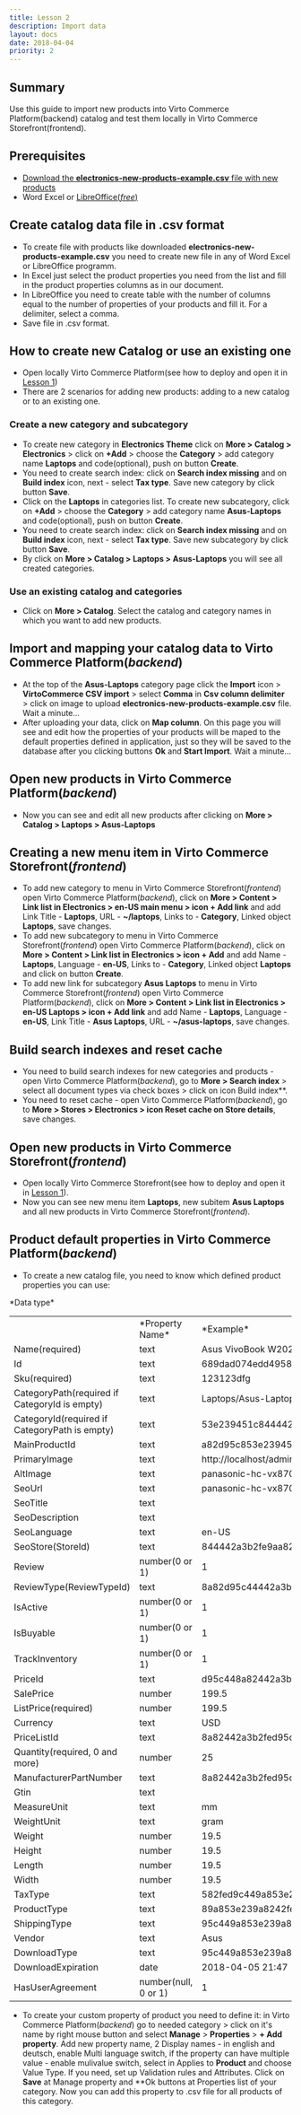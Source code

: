 ```yaml
---
title: Lesson 2
description: Import data
layout: docs
date: 2018-04-04
priority: 2
---
```

## Summary

Use this guide to import new products into Virto Commerce Platform(backend) catalog and test them locally in Virto Commerce Storefront(frontend).

## Prerequisites

* <a href="" target="_blank">Download the **electronics-new-products-example.csv** file with new products</a>
* Word Excel or <a href="https://www.libreoffice.org/" target="_blank">LibreOffice(*free*)</a>

## Create catalog data file in .csv format

* To create file with products like downloaded **electronics-new-products-example.csv** you need to create new file in any of Word Excel or LibreOffice programm.
* In Excel just select the product properties you need from the list and fill in the product properties columns as in our document.
* In LibreOffice you need to create table with the number of columns equal to the number of properties of your products and fill it. For a delimiter, select a comma.
* Save file in .csv format.

## How to create new Catalog or use an existing one

* Open locally Virto Commerce Platform(see how to deploy and open it in <a href="" target="_blank">Lesson 1</a>)
* There are 2 scenarios for adding new products: adding to a new catalog or to an existing one.

### Create a new category and subcategory
* To create new category in **Electronics Theme** click on **More > Catalog > Electronics** > click on **+Add** > choose the **Category** > add category name **Laptops** and code(optional), push on button **Create**.
* You need to create search index: click on **Search index missing** and on **Build index** icon, next - select **Tax type**. Save new category by click button **Save**.
* Click on the **Laptops** in categories list. To create new subcategory, click on **+Add** > choose the **Category** > add category name **Asus-Laptops** and code(optional), push on button **Create**.
* You need to create search index: click on **Search index missing** and on **Build index** icon, next - select **Tax type**. Save new subcategory by click button **Save**.
* By click on **More > Catalog > Laptops > Asus-Laptops** you will see all created categories.

### Use an existing catalog and categories
* Click on **More > Catalog**. Select the catalog and category names in which you want to add new products.

## Import and mapping your catalog data to Virto Commerce Platform(*backend*)

* At the top of the **Asus-Laptops** category page click the **Import** icon > **VirtoCommerce CSV import** > select **Comma** in **Csv column delimiter** > click on image to upload **electronics-new-products-example.csv** file. Wait a minute...
* After uploading your data, click on **Map column**. On this page you will see and edit how the properties of your products will be maped to the default properties defined in application, just so they will be saved to the database after you clicking buttons **Ok** and **Start Import**. Wait a minute...

## Open new products in Virto Commerce Platform(*backend*)

* Now you can see and edit all new products after clicking on **More > Catalog > Laptops > Asus-Laptops**

## Creating a new menu item in Virto Commerce Storefront(*frontend*)

* To add new category to menu in Virto Commerce Storefront(*frontend*) open Virto Commerce Platform(*backend*), click on **More > Content > Link list in Electronics > en-US main menu > icon + Add link** and add Link Title - **Laptops**, URL - **~/laptops**, Links to - **Category**, Linked object **Laptops**, save changes.
* To add new subcategory to menu in Virto Commerce Storefront(*frontend*) open Virto Commerce Platform(*backend*), click on **More > Content > Link list in Electronics > icon + Add** and add Name - **Laptops**, Language - **en-US**, Links to - **Category**, Linked object **Laptops** and click on button **Create**.
* To add new link for subcategory **Asus Laptops** to menu in Virto Commerce Storefront(*frontend*) open Virto Commerce Platform(*backend*), click on **More > Content > Link list in Electronics > en-US Laptops > icon + Add link** and add Name - **Laptops**, Language - **en-US**, Link Title - **Asus Laptops**, URL - **~/asus-laptops**, save changes.

## Build search indexes and reset cache

* You need to build search indexes for new categories and products - open Virto Commerce Platform(*backend*), go to **More > Search index** > select all document types via check boxes > click on icon Build index**.
* You need to reset cache - open Virto Commerce Platform(*backend*), go to **More > Stores > Electronics > icon Reset cache on Store details**, save changes.

## Open new products in Virto Commerce Storefront(*frontend*)

* Open locally Virto Commerce Storefront(see how to deploy and open it in <a href="" target="_blank">Lesson 1</a>).
* Now you can see new menu item **Laptops**, new subitem **Asus Laptops** and all new products in Virto Commerce Storefront(*frontend*).

## Product default properties in Virto Commerce Platform(*backend*)

* To create a new catalog file, you need to know which defined product properties you can use:

<table> 
  <th> 
     <td>*Property Name*</td 
     <td>*Data type*</td> 
     <td>*Example*</td> 
  </th> 
  <tr> 
     <td>Name(required)</td> 
     <td>text</td> 
     <td>Asus VivoBook W202NA-DH02 Rugged 11.6-inch Windows 10 Home Laptop</td> 
  </tr> 
  <tr> 
     <td>Id</td> 
     <td>text</td> 
     <td>689dad074edd495897dd34d1846c4bfe</td> 
  </tr>  
  <tr> 
     <td>Sku(required)</td> 
     <td>text</td> 
     <td>123123dfg</td> 
  </tr> 
  <tr> 
     <td>CategoryPath(required if CategoryId is empty)</td> 
     <td>text</td> 
     <td>Laptops/Asus-Laptops</td> 
  </tr>  
  <tr> 
     <td>CategoryId(required if CategoryPath is empty)</td> 
     <td>text</td> 
     <td>53e239451c844442a3b2fe9aa82d95c8</td> 
  </tr>  
  <tr> 
     <td>MainProductId</td> 
     <td>text</td> 
     <td>a82d95c853e239451c238442a3b2fe9a</td> 
  </tr>  
  <tr> 
     <td>PrimaryImage</td> 
     <td>text</td> 
     <td>http://localhost/admin/assets/catalog/PAHCVX870/1420483149000_1109406.jpg</td> 
  </tr>  
  <tr> 
     <td>AltImage</td> 
     <td>text</td> 
     <td>panasonic-hc-vx870k-4k-ultra-hd-camcorder</td> 
  </tr>  
  <tr> 
     <td>SeoUrl</td> 
     <td>text</td> 
     <td>panasonic-hc-vx870k-4k-ultra-hd-camcorder</td> 
  </tr>   
  <tr> 
     <td>SeoTitle</td> 
     <td>text</td> 
     <td></td> 
  </tr>   
  <tr> 
     <td>SeoDescription</td> 
     <td>text</td> 
     <td></td> 
  </tr>   
  <tr> 
     <td>SeoLanguage</td> 
     <td>text</td> 
     <td>en-US</td> 
  </tr>   
  <tr> 
     <td>SeoStore(StoreId)</td> 
     <td>text</td> 
     <td>844442a3b2fe9aa82d95c853e239451c</td> 
  </tr>   
  <tr> 
     <td>Review</td> 
     <td>number(0 or 1)</td> 
     <td>1</td> 
  </tr>   
  <tr> 
     <td>ReviewType(ReviewTypeId)</td> 
     <td>text</td> 
     <td>8a82d95c44442a3b2fe9a853e239451c</td> 
  </tr>    
  <tr> 
     <td>IsActive</td> 
     <td>number(0 or 1)</td> 
     <td>1</td> 
  </tr>    
  <tr> 
     <td>IsBuyable</td> 
     <td>number(0 or 1)</td> 
     <td>1</td> 
  </tr>     
  <tr> 
     <td>TrackInventory</td> 
     <td>number(0 or 1)</td> 
     <td>1</td> 
  </tr>    
  <tr> 
     <td>PriceId</td> 
     <td>text</td> 
     <td>d95c448a82442a3b2fe9a853e239451c</td> 
  </tr>   
  <tr> 
     <td>SalePrice</td> 
     <td>number</td> 
     <td>199.5</td> 
  </tr> 
  <tr> 
     <td>ListPrice(required)</td> 
     <td>number</td> 
     <td>199.5</td> 
  </tr> 
  <tr> 
     <td>Currency</td> 
     <td>text</td> 
     <td>USD</td> 
  </tr>    
  <tr> 
     <td>PriceListId</td> 
     <td>text</td> 
     <td>8a82442a3b2fed95c449a853e239451c</td> 
  </tr> 
  <tr> 
     <td>Quantity(required, 0 and more)</td> 
     <td>number</td> 
     <td>25</td> 
  </tr>     
  <tr> 
     <td>ManufacturerPartNumber</td> 
     <td>text</td> 
     <td>8a82442a3b2fed95c449a853e239451c</td> 
  </tr>     
  <tr> 
     <td>Gtin</td> 
     <td>text</td> 
     <td></td> 
  </tr>     
  <tr> 
     <td>MeasureUnit</td> 
     <td>text</td> 
     <td>mm</td> 
  </tr>     
  <tr> 
     <td>WeightUnit</td> 
     <td>text</td> 
     <td>gram</td> 
  </tr>   
  <tr> 
     <td>Weight</td> 
     <td>number</td> 
     <td>19.5</td> 
  </tr>   
  <tr> 
     <td>Height</td> 
     <td>number</td> 
     <td>19.5</td> 
  </tr>   
  <tr> 
     <td>Length</td> 
     <td>number</td> 
     <td>19.5</td> 
  </tr>   
  <tr> 
     <td>Width</td> 
     <td>number</td> 
     <td>19.5</td> 
  </tr>     
  <tr> 
     <td>TaxType</td> 
     <td>text</td> 
     <td>582fed9c449a853e239a82442a3b451c</td> 
  </tr>     
  <tr> 
     <td>ProductType</td> 
     <td>text</td> 
     <td>89a853e239a8242fed95c4442a3b451c</td> 
  </tr>     
  <tr> 
     <td>ShippingType</td> 
     <td>text</td> 
     <td>95c449a853e239a82442a3b4582fed1c</td> 
  </tr> 
  <tr> 
     <td>Vendor</td> 
     <td>text</td> 
     <td>Asus</td> 
  </tr>      
  <tr> 
     <td>DownloadType</td> 
     <td>text</td> 
     <td>95c449a853e239a82442a3b4582fed1c</td> 
  </tr>       
  <tr> 
     <td>DownloadExpiration</td> 
     <td>date</td> 
     <td>2018-04-05 21:47</td> 
  </tr>     
  <tr> 
     <td>HasUserAgreement</td> 
     <td>number(null, 0 or 1)</td> 
     <td>1</td> 
  </tr>  
</table>

* To create your custom property of product you need to define it: in Virto Commerce Platform(*backend*) go to needed category > click on it's name by right mouse button and select **Manage** > **Properties** > **+ Add property**. Add new property name, 2 Display names - in english and deutsch, enable Multi language switch, if the property can have multiple value - enable mulivalue switch, select in Applies to **Product** and choose Value Type. If you need, set up Validation rules and Attributes. Click on **Save** at Manage property and **Ok buttons at Properties list of your category. Now you can add this property to .csv file for all products of this category. 
